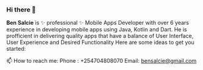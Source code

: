 ### Hi there 👋


**Ben Salcie** is ✨ professional ✨ Mobile Apps Developer with over 6 years experience in developing mobile apps using Java, Kotlin and Dart. He is profficient in delivering quality apps that have a balance of User Interface, User Experience and Desired Functionality
Here are some ideas to get you started:

📫 How to reach me: Phone : +254704808070
                    Email: bensalcie@gmail.com

